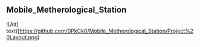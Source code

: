 ## Mobile_Metherological_Station
![Alt] text([https://github.com/0PkCk0/Mobile_Metherological_Station/Project%20Layout.png)
